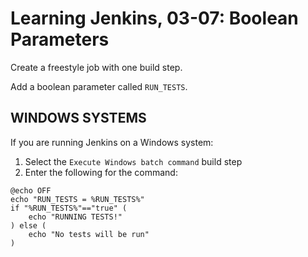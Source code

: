 # Learning Jenkins, 03-07: Boolean Parameters
Create a freestyle job with one build step.

Add a boolean parameter called `RUN_TESTS`.

## WINDOWS SYSTEMS
If you are running Jenkins on a Windows system:

1. Select the `Execute Windows batch command` build step
2. Enter the following for the command:
```
@echo OFF
echo "RUN_TESTS = %RUN_TESTS%"
if "%RUN_TESTS%"=="true" (
    echo "RUNNING TESTS!"
) else (
    echo "No tests will be run"
)
```

